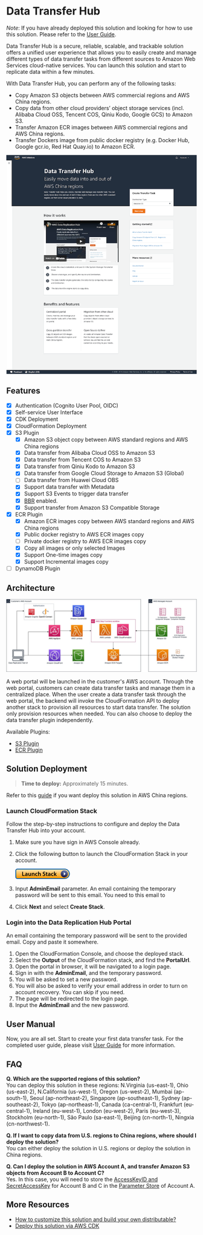 # Data Transfer Hub

_Note_: If you have already deployed this solution and looking for how to use this solution. Please refer to
the [User Guide](docs/UserManual.md).

Data Transfer Hub is a secure, reliable, scalable, and trackable solution offers a unified user experience that 
allows you to easily create and manage different types of data transfer tasks from different sources to 
Amazon Web Services cloud-native services. You can launch this solution and start to replicate data within a few minutes.

With Data Transfer Hub, you can perform any of the following tasks:
* Copy Amazon S3 objects between AWS commercial regions and AWS China regions.
* Copy data from other cloud providers’ object storage services (incl. Alibaba Cloud OSS, Tencent COS, Qiniu Kodo, Google GCS) to Amazon S3. 
* Transfer Amazon ECR images between AWS commercial regions and AWS China regions. 
* Transfer Dockers image from public docker registry (e.g. Docker Hub, Google gcr.io, Red Hat Quay.io) to Amazon ECR.

![](docs/images/homepage.png)

## Features

- [x] Authentication (Cognito User Pool, OIDC)
- [x] Self-service User Interface
- [x] CDK Deployment
- [x] CloudFormation Deployment
- [x] S3 Plugin
    - [x] Amazon S3 object copy between AWS standard regions and AWS China regions
    - [x] Data transfer from Alibaba Cloud OSS to Amazon S3
    - [x] Data transfer from Tencent COS to Amazon S3
    - [x] Data transfer from Qiniu Kodo to Amazon S3
    - [x] Data transfer from Google Cloud Storage to Amazon S3 (Global)
    - [ ] Data transfer from Huawei Cloud OBS
    - [x] Support data transfer with Metadata
    - [x] Support S3 Events to trigger data transfer
    - [x] [BBR](https://www.techrepublic.com/article/how-to-enable-tcp-bbr-to-improve-network-speed-on-linux/) enabled.
    - [x] Support transfer from Amazon S3 Compatible Storage
- [x] ECR Plugin
    - [x] Amazon ECR images copy between AWS standard regions and AWS China regions
    - [x] Public docker registry to AWS ECR images copy
    - [ ] Private docker registry to AWS ECR images copy
    - [x] Copy all images or only selected Images
    - [x] Support One-time images copy
    - [x] Support Incremental images copy
- [ ] DynamoDB Plugin

## Architecture

![](replication-hub-architect.jpg)

A web portal will be launched in the customer's AWS account. Through the web portal, customers can create data transfer 
tasks and manage them in a centralized place. When the user create a data transfer task through the web portal, the backend
will invoke the CloudFormation API to deploy another stack to provision all resources to start data transfer. The solution 
only provision resources when needed. You can also choose to deploy the data transfer plugin independently. 

Available Plugins:
* [S3 Plugin](https://github.com/awslabs/amazon-s3-data-replication-hub-plugin)
* [ECR Plugin](https://github.com/awslabs/amazon-ecr-data-replication-hub-plugin)

## Solution Deployment

> **Time to deploy:** Approximately 15 minutes.

Refer to this [guide](docs/DeployInChinaWithAuthing_EN.md) if you want deploy this solution in AWS China regions.

### Launch CloudFormation Stack

Follow the step-by-step instructions to configure and deploy the Data Transfer Hub into your account.

1. Make sure you have sign in AWS Console already.
1. Click the following button to launch the CloudFormation Stack in your account.

    [![Launch Stack](./launch-stack.png)](https://console.aws.amazon.com/cloudformation/home#/stacks/create/template?stackName=DataReplicationHub&templateURL=https://aws-gcr-solutions.s3.amazonaws.com/Aws-data-replication-hub/latest/AwsDataReplicationHub-cognito.template)
1. Input **AdminEmail** parameter. An email containing the temporary password will be sent to this email. You need to 
   this email to 
1. Click **Next** and select **Create Stack**.

### Login into the Data Replication Hub Portal

An email containing the temporary password will be sent to the provided email. Copy and paste it somewhere.

1. Open the CloudFormation Console, and choose the deployed stack.
1. Select the **Output** of the CloudFormation stack, and find the **PortalUrl**.
1. Open the portal in browser, it will be navigated to a login page. 
1. Sign in with the **AdminEmail**, and the temporary password.
1. You will be asked to set a new password.
1. You will also be asked to verify your email address in order to turn on account recovery. You can skip if you need.
1. The page will be redirected to the login page. 
1. Input the **AdminEmail** and the new password.

## User Manual

Now, you are all set. Start to create your first data transfer task. For the completed user guide, please visit
[User Guide](docs/UserManual.md) for more information.

## FAQ

**Q. Which are the supported regions of this solution?**</br>
You can deploy this solution in these regions: N.Virginia (us-east-1), Ohio (us-east-2), N.California (us-west-1), 
Oregon (us-west-2), Mumbai (ap-south-1), Seoul (ap-northeast-2), Singapore (ap-southeast-1), Sydney (ap-southeast-2),
Tokyo (ap-northeast-1), Canada (ca-central-1), Frankfurt (eu-central-1), Ireland (eu-west-1), London (eu-west-2), 
Paris (eu-west-3), Stockholm (eu-north-1), São Paulo (sa-east-1), Beijing (cn-north-1), Ningxia (cn-northwest-1).

**Q. If I want to copy data from U.S. regions to China regions, where should I deploy the solution?**</br>
You can either deploy the solution in U.S. regions or deploy the solution in China regions. 

**Q. Can I deploy the solution in AWS Account A, and transfer Amazon S3 objects from Account B to Account C?**</br>
Yes. In this case, you will need to store the [AccessKeyID and SecretAccessKey](https://docs.aws.amazon.com/general/latest/gr/aws-sec-cred-types.html#access-keys-and-secret-access-keys) 
for Account B and C in the [Parameter Store](https://docs.aws.amazon.com/systems-manager/latest/userguide/systems-manager-parameter-store.html) 
of Account A.

## More Resources

* [How to customize this solution and build your own distributable?](./docs/build-your-own-distributable.md)
* [Deploy this solution via AWS CDK](./docs/deploy-via-cdk.md)